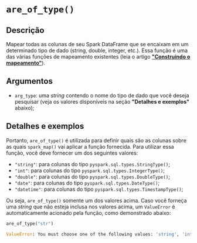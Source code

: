 # `are_of_type()`

## Descrição

Mapear todas as colunas de seu Spark DataFrame que se encaixam em um determinado tipo de dado (string, double, integer, etc.). Essa função é uma das várias funções de mapeamento existentes (leia o artigo [**"Construindo o mapeamento"**](https://github.com/pedropark99/spark_map/blob/main/doc/portuguese/artigos/construindo-mapeamento.md)). 

## Argumentos

- `arg_type`: uma *string* contendo o nome do tipo de dado que você deseja pesquisar (veja os valores disponíveis na seção **"Detalhes e exemplos"** abaixo);

## Detalhes e exemplos

Portanto, `are_of_type()` é utilizada para definir quais são as colunas sobre as quais `spark_map()` vai aplicar a função fornecida. Para utilizar essa função, você deve fornecer um dos seguintes valores:

- `"string"`: para colunas do tipo `pyspark.sql.types.StringType()`;
- `"int"`: para colunas do tipo `pyspark.sql.types.IntegerType()`;
- `"double"`: para colunas do tipo `pyspark.sql.types.DoubleType()`;
- `"date"`: para colunas do tipo `pyspark.sql.types.DateType()`;
- `"datetime"`: para colunas do tipo `pyspark.sql.types.TimestampType()`;

Ou seja, `are_of_type()` somente um dos valores acima. Caso você forneça uma *string* que não esteja inclusa nos valores acima, um `ValueError` é automaticamente acionado pela função, como demonstrado abaixo:

```python
are_of_type("str")
```

```python
ValueError: You must choose one of the following values: 'string', 'int', 'double', 'date', 'datetime'
```
